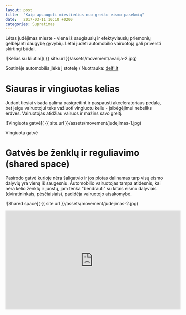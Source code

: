 ```yaml
---
layout: post
title:  "Kaip apsaugoti miestiečius nuo greito eismo pasekmių"
date:   2017-03-11 10:10 +0200
categories: Supratimas
---
```

Lėtas judėjimas mieste - viena iš saugiausių ir efektyviausių 
priemonių gelbėjanti daugybę gyvybių. Lėtai judėti automobilio 
vairuotoją gali priversti skirtingi būdai.

![Kelias su kliutim]( {{ site.url }}/assets/movement/avarija-2.jpg)
<div class="lighter smaller" style="margin:0 0 24px;">Sostinėje automobilis įlėkė į stotelę / Nuotrauka: <a href="http://www.delfi.lt/news/daily/crime/sostineje-automobilis-ileke-i-stotele-suzalotuosius-gelbejo-vyriausybes-rumus-saugantys-pareigunai.d?id=69311086">delfi.lt</a></div>

# Siauras ir vingiuotas kelias

Judant tiesiai visada galima pasigreitint ir paspausti akceleratoriaus pedalą, bet jeigu vairuotojui
teks važiuoti vingiuotu keliu - įsibėgėjimui nebeliks erdvės. Vairuotojas atidžiau vairuos ir mažins savo greitį.

![Vingiuota gatvė]( {{ site.url }}/assets/movement/judejimas-1.jpg)
<div class="lighter smaller" style="margin:0 0 24px;">Vingiuota gatvė</div>

# Gatvės be ženklų ir reguliavimo (shared space)
Pasirodo gatvė kurioje nėra šaligatvio ir jos plotas dalinamas tarp visų eismo dalyvių yra vieną iš saugesniu.
Automobilio vairuotojas tampa atidesnis, kai nėra kelio ženklų ir juostų, jam tenka "bendrauti" su kitais eismo dalyviais (dviratininkais, pėsčiaisiais), 
padidėja vairuotojo atsakomybė.

![Shared space]( {{ site.url }}/assets/movement/judejimas-2.jpg)

<div class="video-container">
<iframe width="560" height="315" src="https://www.youtube.com/embed/8OwcS9Gvgmg" frameborder="0" allowfullscreen></iframe>
</div>

